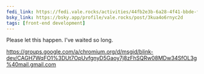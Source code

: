 ```yaml
---
fedi_link: https://fedi.vale.rocks/activities/44fb2e3b-6a28-4f41-bbde-f3b228e27d9f
bsky_link: https://bsky.app/profile/vale.rocks/post/3kua4o6rnyc2d
tags: [front-end development]
---
```


Please let this happen. I've waited so long.

<https://groups.google.com/a/chromium.org/d/msgid/blink-dev/CAGH7WqFO1%3DUt7OpUvfgnyD5Gaoy7j8zFhSQRw08MDw34SfOL3g%40mail.gmail.com>
